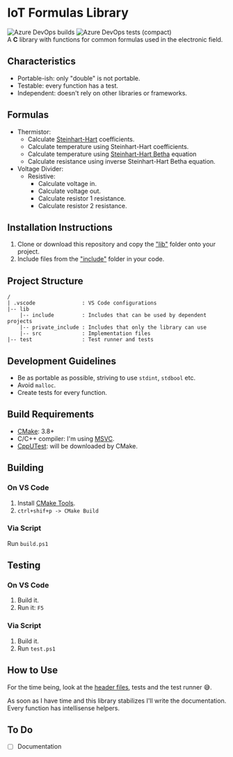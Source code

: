 # IoT Formulas Library

![Azure DevOps builds](https://img.shields.io/azure-devops/build/gfurtadoalmeida/GitHub/43?) ![Azure DevOps tests (compact)](https://img.shields.io/azure-devops/tests/gfurtadoalmeida/GitHub/43)  
A **C** library with functions for common formulas used in the electronic field.  

## Characteristics

* Portable-ish: only "double" is not portable.
* Testable: every function has a test.
* Independent: doesn't rely on other libraries or frameworks.

## Formulas

* Thermistor:
  * Calculate [Steinhart-Hart](https://en.wikipedia.org/wiki/Steinhart%E2%80%93Hart_equation) coefficients.
  * Calculate temperature using Steinhart-Hart coefficients.
  * Calculate temperature using [Steinhart-Hart Betha](https://en.wikipedia.org/wiki/Thermistor) equation
  * Calculate resistance using inverse Steinhart-Hart Betha equation.
* Voltage Divider:
  * Resistive:
    * Calculate voltage in.
    * Calculate voltage out.
    * Calculate resistor 1 resistance.
    * Calculate resistor 2 resistance.

## Installation Instructions

1. Clone or download this repository and copy the ["lib"](/lib/) folder onto your project.
2. Include files from the ["include"](/lib/include) folder in your code.

## Project Structure

```text
/
| .vscode               : VS Code configurations
|-- lib
    |-- include         : Includes that can be used by dependent projects
    |-- private_include : Includes that only the library can use
    |-- src             : Implementation files
|-- test                : Test runner and tests
```

## Development Guidelines

* Be as portable as possible, striving to use `stdint`, `stdbool` etc.
* Avoid `malloc`.
* Create tests for every function.

## Build Requirements

* [CMake](https://cmake.org/): 3.8+
* C/C++ compiler: I'm using [MSVC](https://visualstudio.microsoft.com/vs/features/cplusplus/).
* [CppUTest](https://github.com/cpputest/cpputest): will be downloaded by CMake.

## Building

### On VS Code

1. Install [CMake Tools](https://marketplace.visualstudio.com/items?itemName=ms-vscode.cmake-tools).
2. ```ctrl+shif+p -> CMake Build```

### Via Script

Run ```build.ps1```

## Testing

### On VS Code

1. Build it.
2. Run it: `F5`

### Via Script

1. Build it.
2. Run ```test.ps1```

## How to Use

For the time being, look at the [header files](/lib/include/), tests and the test runner 😅.  

As soon as I have time and this library stabilizes I'll write the documentation. Every function has intellisense helpers.

## To Do

* [ ] Documentation
